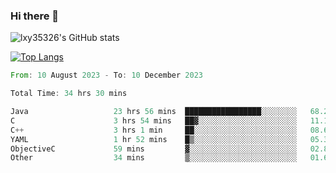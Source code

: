 ### Hi there 👋

<!--
**lxy35326/lxy35326** is a ✨ _special_ ✨ repository because its `README.md` (this file) appears on your GitHub profile.

Here are some ideas to get you started:

- 🔭 I’m currently working on ...
- 🌱 I’m currently learning ...
- 👯 I’m looking to collaborate on ...
- 🤔 I’m looking for help with ...
- 💬 Ask me about ...
- 📫 How to reach me: ...
- 😄 Pronouns: ...
- ⚡ Fun fact: ...
-->

![lxy35326's GitHub stats](https://github-readme-stats.vercel.app/api?username=lxy35326&show_icons=true)

[![Top Langs](https://github-readme-stats.vercel.app/api/top-langs/?username=anuraghazra&layout=compact)](https://github.com/anuraghazra/github-readme-stats)

<!--START_SECTION:waka-->

```rust
From: 10 August 2023 - To: 10 December 2023

Total Time: 34 hrs 30 mins

Java                   23 hrs 56 mins  █████████████████░░░░░░░░   68.26 %
C                      3 hrs 54 mins   ██▓░░░░░░░░░░░░░░░░░░░░░░   11.14 %
C++                    3 hrs 1 min     ██░░░░░░░░░░░░░░░░░░░░░░░   08.61 %
YAML                   1 hr 52 mins    █▒░░░░░░░░░░░░░░░░░░░░░░░   05.33 %
ObjectiveC             59 mins         ▓░░░░░░░░░░░░░░░░░░░░░░░░   02.83 %
Other                  34 mins         ▒░░░░░░░░░░░░░░░░░░░░░░░░   01.64 %
```

<!--END_SECTION:waka-->
